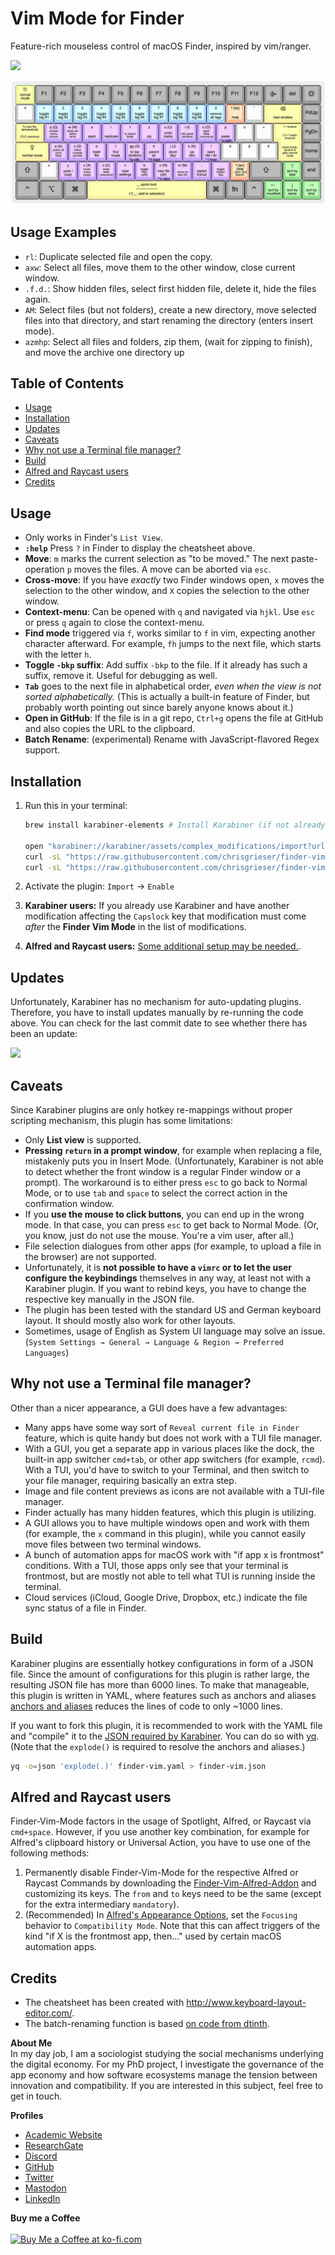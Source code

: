 # Vim Mode for Finder
Feature-rich mouseless control of macOS Finder, inspired by vim/ranger. 

![](https://img.shields.io/github/last-commit/chrisgrieser/finder-vim-mode?style=plastic)

![Finder Vim cheatsheet](./extras/cheatsheet.png)

## Usage Examples
- `rl`: Duplicate selected file and open the copy.
- `axw`: Select all files, move them to the other window, close current window.
- `.f.d.`: Show hidden files, select first hidden file, delete it, hide the files again.
- `AM`: Select files (but not folders), create a new directory, move selected files into that directory, and start renaming the directory (enters insert mode).
- `azmhp`:  Select all files and folders, zip them, (wait for zipping to finish), and move the archive one directory up

## Table of Contents
<!--toc:start-->
- [Usage](#usage)
- [Installation](#installation)
- [Updates](#updates)
- [Caveats](#caveats)
- [Why not use a Terminal file manager?](#why-not-use-a-terminal-file-manager)
- [Build](#build)
- [Alfred and Raycast users](#alfred-and-raycast-users)
- [Credits](#credits)
<!--toc:end-->

## Usage
- Only works in Finder's `List View`.
- __`:help`__ Press `?` in Finder to display the cheatsheet above.
- __Move__: `m` marks the current selection as "to be moved." The next paste-operation `p` moves the files. A move can be aborted via `esc`.
- __Cross-move__: If you have *exactly* two Finder windows open, `x` moves the selection to the other window, and `X` copies the selection to the other window.
- __Context-menu__: Can be opened with `q` and navigated via `hjkl`. Use `esc` or press `q` again to close the context-menu.
- __Find mode__ triggered via `f`, works similar to `f` in vim, expecting another character afterward. For example, `fh` jumps to the next file, which starts with the letter `h`.
- __Toggle `-bkp` suffix__: Add suffix `-bkp` to the file. If it already has such a suffix, remove it. Useful for debugging as well.
- __`Tab`__ goes to the next file in alphabetical order, *even when the view is not sorted alphabetically.* (This is actually a built-in feature of Finder, but probably worth pointing out since barely anyone knows about it.)
- __Open in GitHub__: If the file is in a git repo, `Ctrl+g` opens the file at GitHub and also copies the URL to the clipboard.
- __Batch Rename__: (experimental) Rename with JavaScript-flavored Regex support.

## Installation
1. Run this in your terminal:

    ```bash
    brew install karabiner-elements # Install Karabiner (if not already installed)

    open "karabiner://karabiner/assets/complex_modifications/import?url=https://raw.githubusercontent.com/chrisgrieser/finder-vim-mode/main/finder-vim.json"
    curl -sL "https://raw.githubusercontent.com/chrisgrieser/finder-vim-mode/main/extras/cheatsheet.png" --create-dirs --output "$HOME/.config/karabiner/assets/finder-vim-mode/cheatsheet.png"
    curl -sL "https://raw.githubusercontent.com/chrisgrieser/finder-vim-mode/main/extras/batch-rename.js" --create-dirs --output "$HOME/.config/karabiner/assets/finder-vim-mode/batch-rename.js"
    ```

2. Activate the plugin: `Import` → `Enable`
3. __Karabiner users:__ If you already use Karabiner and have another modification affecting the `Capslock` key that modification must come *after* the __Finder Vim Mode__ in the list of modifications.
4. __Alfred and Raycast users:__ [Some additional setup may be needed.](#alfred-and-raycast-users).

## Updates
Unfortunately, Karabiner has no mechanism for auto-updating plugins. Therefore, you have to install updates manually by re-running the code above. You can check for the last commit date to see whether there has been an update:

![](https://img.shields.io/github/last-commit/chrisgrieser/finder-vim-mode?style=plastic)

## Caveats
Since Karabiner plugins are only hotkey re-mappings without proper scripting mechanism, this plugin has some limitations:
- Only __List view__ is supported. 
- __Pressing `return` in a prompt window__, for example when replacing a
file, mistakenly puts you in Insert Mode. (Unfortunately, Karabiner is not able to detect whether the front window is a regular Finder window or a prompt). The workaround is to either press `esc` to go back to Normal Mode, or to use `tab` and `space` to select the correct action in the confirmation window.
- If you __use the mouse to click buttons__, you can end up in the wrong mode. In that case, you can press `esc` to get back to Normal Mode. (Or, you know, just do not use the mouse. You're a vim user, after all.)
- File selection dialogues from other apps (for example, to upload a file in the browser) are not supported.
- Unfortunately, it is __not possible to have a `vimrc` or to let the user configure the keybindings__ themselves in any way, at least not with a Karabiner plugin. If you want to rebind keys, you have to change the respective key manually in the JSON file.
- The plugin has been tested with the standard US and German keyboard layout. It should mostly also work for other layouts.
- Sometimes, usage of English as System UI language may solve an issue. (`System Settings → General → Language & Region → Preferred Languages`)

## Why not use a Terminal file manager?
Other than a nicer appearance, a GUI does have a few advantages:
- Many apps have some way sort of `Reveal current file in Finder` feature, which is quite handy but does not work with a TUI file manager.
- With a GUI, you get a separate app in various places like the dock, the built-in app switcher `cmd+tab`, or other app switchers (for example, `rcmd`). With a TUI, you'd have to switch to your Terminal, and then switch to your file manager, requiring basically an extra step.
- Image and file content previews as icons are not available with a TUI-file manager.
- Finder actually has many hidden features, which this plugin is utilizing.
- A GUI allows you to have multiple windows open and work with them (for example, the `x` command in this plugin), while you cannot easily move files between two terminal windows.
- A bunch of automation apps for macOS work with "if app x is frontmost" conditions. With a TUI, those apps only see that your terminal is frontmost, but are mostly not able to tell what TUI is running inside the terminal.
- Cloud services (iCloud, Google Drive, Dropbox, etc.) indicate the file sync status of a file in Finder.

## Build
Karabiner plugins are essentially hotkey configurations in form of a JSON file. Since the amount of configurations for this plugin is rather large, the resulting JSON file has more than 6000 lines. To make that manageable, this plugin is written in YAML, where features such as anchors and aliases [anchors and aliases](https://www.linode.com/docs/guides/yaml-anchors-aliases-overrides-extensions/) reduces the lines of code to only ~1000 lines.

If you want to fork this plugin, it is recommended to work with the YAML file and "compile" it to the [JSON required by Karabiner](https://karabiner-elements.pqrs.org/docs/json/complex-modifications-manipulator-definition/). You can do so with [yq](https://github.com/mikefarah/yq). (Note that the `explode()` is required to resolve the anchors and aliases.)

```bash
yq -o=json 'explode(.)' finder-vim.yaml > finder-vim.json
```

## Alfred and Raycast users
Finder-Vim-Mode factors in the usage of Spotlight, Alfred, or Raycast via `cmd+space`. However, if you use another key combination, for example for Alfred's clipboard history or Universal Action, you have to use one of the following methods:

1. Permanently disable Finder-Vim-Mode for the respective Alfred or Raycast Commands by downloading the [Finder-Vim-Alfred-Addon](./addons/finder-vim-alfred-addon.json) and customizing its keys. The `from` and `to` keys need to be the same (except for the extra intermediary `mandatory`).
2. (Recommended) In [Alfred's Appearance Options](https://www.alfredapp.com/help/appearance/#options), set the `Focusing` behavior to `Compatibility Mode`. Note that this can affect triggers of the kind "if X is the frontmost app, then…" used by certain macOS automation apps.

## Credits
- The cheatsheet has been created with <http://www.keyboard-layout-editor.com/>.
- The batch-renaming function is based [on code from dtinth](https://gist.github.com/dtinth/93e230152a771dcb1ec5).

<!-- vale Google.FirstPerson = NO -->
__About Me__  
In my day job, I am a sociologist studying the social mechanisms underlying the digital economy. For my PhD project, I investigate the governance of the app economy and how software ecosystems manage the tension between innovation and compatibility. If you are interested in this subject, feel free to get in touch.

__Profiles__  
- [Academic Website](https://chris-grieser.de/)
- [ResearchGate](https://www.researchgate.net/profile/Christopher-Grieser)
- [Discord](https://discordapp.com/users/462774483044794368/)
- [GitHub](https://github.com/chrisgrieser/)
- [Twitter](https://twitter.com/pseudo_meta)
- [Mastodon](https://pkm.social/@pseudometa)
- [LinkedIn](https://www.linkedin.com/in/christopher-grieser-ba693b17a/)

__Buy me a Coffee__  
<br>
<a href='https://ko-fi.com/Y8Y86SQ91' target='_blank'><img height='36' style='border:0px;height:36px;' src='https://cdn.ko-fi.com/cdn/kofi1.png?v=3' border='0' alt='Buy Me a Coffee at ko-fi.com' /></a>

